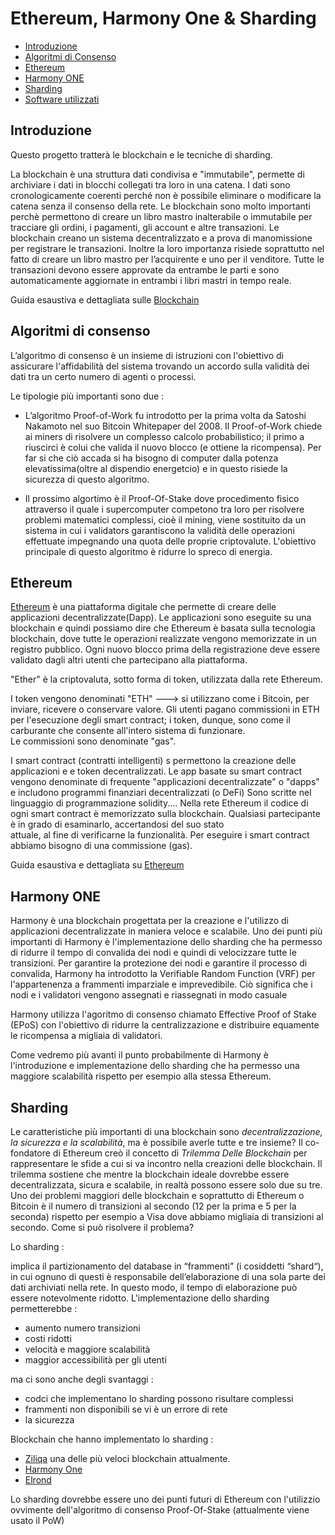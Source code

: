 # Ethereum, Harmony One & Sharding


* [Introduzione](#intro)
* [Algoritmi di Consenso](#algoritmi)
* [Ethereum](#ethereum)
* [Harmony ONE](#harmony)
* [Sharding](#sharding)
* [Software utilizzati](#software)

<a name="intro"></a>
##  Introduzione

Questo progetto tratterà le blockchain e le tecniche di sharding.

La blockchain è una struttura dati condivisa e "immutabile", permette di archiviare i dati in blocchi collegati tra loro in una catena. 
I dati sono cronologicamente coerenti perché non è possibile eliminare o modificare la catena senza il consenso della rete. 
Le blockchain sono molto importanti perchè permettono di creare un libro mastro inalterabile o immutabile per tracciare gli ordini, i pagamenti, gli account e altre transazioni.
Le blockchain creano un sistema decentralizzato e a prova di manomissione per registrare le transazioni.
Inoltre la loro importanza risiede soprattutto nel fatto di creare un libro mastro per l’acquirente e uno per il venditore. Tutte le transazioni devono essere approvate da entrambe le parti e sono automaticamente aggiornate in entrambi i libri mastri in tempo reale.

Guida esaustiva e dettagliata sulle [Blockchain](https://aws.amazon.com/it/what-is/blockchain/)

<a name="algoritmi"></a>
##  Algoritmi di consenso

L’algoritmo di consenso è un insieme di istruzioni con l'obiettivo di assicurare l'affidabilità del sistema trovando un accordo sulla validità dei dati tra un certo    numero di agenti o processi. 

Le tipologie più importanti sono due : 

- L’algoritmo Proof-of-Work fu introdotto per la prima volta da Satoshi Nakamoto nel suo Bitcoin Whitepaper del 2008. 
  Il Proof-of-Work chiede ai miners di risolvere un complesso calcolo probabilistico; il primo a riuscirci è colui che valida il nuovo blocco (e ottiene la               ricompensa). Per far si che ciò accada si ha bisogno di computer dalla potenza elevatissima(oltre al dispendio energetcio) e in questo risiede la sicurezza di questo   algoritmo.
  
- Il prossimo algortimo è il Proof-Of-Stake dove procedimento fisico attraverso il quale i supercomputer competono tra loro per risolvere problemi matematici             complessi, cioè il mining, viene sostituito da un sistema in cui i validators garantiscono la validità delle operazioni effettuate impegnando una quota delle           proprie criptovalute. L'obiettivo principale di questo algoritmo è ridurre lo spreco di energia.
  
  
  
<a name="ethereum"></a>
##  Ethereum

[Ethereum](https://ethereum.org/it/) è una piattaforma digitale che permette di creare delle applicazioni decentralizzate(Dapp).
Le applicazioni sono eseguite su una blockchain e quindi possiamo dire che Ethereum è basata sulla tecnologia blockchain, dove tutte le operazioni realizzate vengono memorizzate in un registro pubblico. Ogni nuovo blocco prima della registrazione deve essere validato dagli altri utenti che partecipano alla piattaforma.

"Ether" è la criptovaluta, sotto forma di token, utilizzata dalla rete Ethereum.

 I token vengono denominati "ETH" ---> si utilizzano come i Bitcoin, per inviare, ricevere o conservare valore.
 Gli utenti pagano commissioni in ETH per l'esecuzione degli smart contract; i token, dunque, sono come il carburante che consente all'intero sistema di funzionare.   
 Le commissioni sono denominate "gas".
 
 I smart contract (contratti intelligenti) s permettono la creazione delle applicazioni e e token decentralizzati.
 Le app basate su smart contract vengono denominate di frequente "applicazioni decentralizzate" o "dapps" e includono programmi finanziari decentralizzati (o DeFi)
 Sono scritte nel linguaggio di programmazione solidity....
 Nella rete Ethereum il codice di ogni smart contract è memorizzato sulla blockchain. Qualsiasi partecipante è in grado di esaminarlo, accertandosi del suo stato   
 attuale, al fine di verificarne la funzionalità. Per eseguire i smart contract abbiamo bisogno di una commissione (gas).
 
 
 
 Guida esaustiva e dettagliata su [Ethereum](https://ethereum.org/it/what-is-ethereum/)
 

<a name="harmony"></a>
##  Harmony ONE

Harmony è una blockchain progettata per la creazione e l'utilizzo di applicazioni decentralizzate in maniera veloce e scalabile.
Uno dei punti più importanti di Harmony è l'implementazione dello sharding che ha permesso di ridurre il tempo di convalida dei nodi e quindi di velocizzare tutte le transizioni.
Per garantire la protezione dei nodi e garantire il processo di convalida, Harmony ha introdotto la Verifiable Random Function (VRF) per l'appartenenza a frammenti imparziale e imprevedibile. Ciò significa che i nodi e i validatori vengono assegnati e riassegnati in modo casuale

Harmony utilizza l'agoritmo di consenso chiamato Effective Proof of Stake (EPoS) con l'obiettivo di ridurre la centralizzazione e distribuire equamente le ricompensa a migliaia di validatori.

Come vedremo più avanti il punto probabilmente di Harmony è l'introduzione e implementazione dello sharding che ha permesso una maggiore scalabilità rispetto per esempio alla stessa Ethereum.



<a name="sharding"></a>
##  Sharding

Le caratteristiche più importanti di una blockchain sono *decentralizzazione, la sicurezza e la scalabilità*, ma è possibile averle tutte e tre insieme?
Il co-fondatore di Ethereum creò il concetto di *Trilemma Delle Blockchain* per rappresentare le sfide a cui si va incontro nella creazioni delle blockchain.
Il trilemma sostiene che mentre la blockchain ideale dovrebbe essere decentralizzata, sicura e scalabile, in realtà possono essere solo due su tre.
Uno dei problemi maggiori delle blockchain e soprattutto di Ethereum o Bitcoin è il numero di transizioni al secondo (12 per la prima e 5 per la seconda) rispetto per esempio a Visa dove abbiamo migliaia di transizioni al secondo. 
Come si può risolvere il problema?

Lo sharding :

implica il partizionamento del database in “frammenti” (i cosiddetti “shard“), in cui ognuno di questi è responsabile dell’elaborazione di una sola parte dei dati      archiviati nella rete. In questo modo, il tempo di elaborazione può essere notevolmente ridotto.
L'implementazione dello sharding permetterebbe : 
 - aumento numero transizioni
 - costi ridotti
 - velocità e maggiore scalabilità
 - maggior accessibilità per gli utenti

ma ci sono anche degli svantaggi : 
 - codci che implementano lo sharding possono risultare complessi
 - frammenti non disponibili se vi è un errore di rete
 - la sicurezza

Blockchain che hanno implementato lo sharding : 

 - [Ziliqa](https://www.zilliqa.com/) una delle più veloci blockchain attualmente.
 - [Harmony One](https://elrond.com/)
 - [Elrond](https://www.harmony.one/)

Lo sharding dovrebbe essere uno dei punti futuri di Ethereum con l'utilizzio ovvimente dell'algoritmo di consenso Proof-Of-Stake (attualmente viene usato il PoW)

